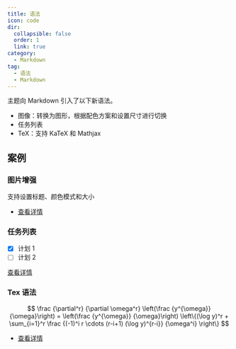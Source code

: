 ```yaml
---
title: 语法
icon: code
dir:
  collapsible: false
  order: 1
  link: true
category:
  - Markdown
tag:
  - 语法
  - Markdown
---
```


主题向 Markdown 引入了以下新语法。

- 图像：转换为图形，根据配色方案和设置尺寸进行切换
- 任务列表
- TeX：支持 KaTeX 和 Mathjax

## 案例

### 图片增强

支持设置标题、颜色模式和大小

- [查看详情](./image.md)

### 任务列表

- [x] 计划 1
- [ ] 计划 2

[查看详情](./tasklist.md)

### Tex 语法

$$
\frac {\partial^r} {\partial \omega^r} \left(\frac {y^{\omega}} {\omega}\right)
= \left(\frac {y^{\omega}} {\omega}\right) \left\{(\log y)^r + \sum_{i=1}^r \frac {(-1)^i r \cdots (r-i+1) (\log y)^{r-i}} {\omega^i} \right\}
$$

- [查看详情](./tex.md)
